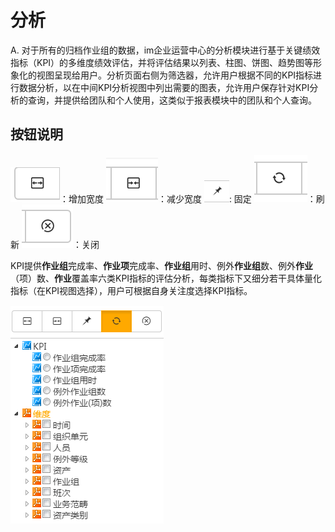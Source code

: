 # 分析
A.	对于所有的归档作业组的数据，im企业运营中心的分析模块进行基于关键绩效指标（KPI）的多维度绩效评估，并将评估结果以列表、柱图、饼图、趋势图等形象化的视图呈现给用户。分析页面右侧为筛选器，允许用户根据不同的KPI指标进行数据分析，以在中间KPI分析视图中列出需要的图表，允许用户保存针对KPI分析的查询，并提供给团队和个人使用，这类似于报表模块中的团队和个人查询。
## 按钮说明
![](./images/分析按钮说明1.png)：增加宽度
![](./images/分析按钮说明2.png)：减少宽度
![](./images/分析按钮说明3.png): 固定
![](./images/分析按钮说明4.png)：刷新
![](./images/分析按钮说明5.png)：关闭

KPI提供**作业组**完成率、**作业项**完成率、**作业组**用时、例外**作业组**数、例外**作业**（项）数、**作业**覆盖率六类KPI指标的评估分析，每类指标下又细分若干具体量化指标（在KPI视图选择），用户可根据自身关注度选择KPI指标。

![](./images/分析按钮说明6.png)